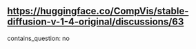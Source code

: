 ## https://huggingface.co/CompVis/stable-diffusion-v-1-4-original/discussions/63

contains_question: no